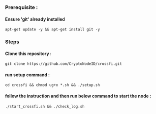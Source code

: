 ### Prerequisite :
#### Ensure 'git' already installed
    apt-get update -y && apt-get install git -y
### Steps
#### Clone this repository :
    git clone https://github.com/CryptoNodeID/crossfi.git
#### run setup command : 
    cd crossfi && chmod ug+x *.sh && ./setup.sh
#### follow the instruction and then run below command to start the node :
    ./start_crossfi.sh && ./check_log.sh